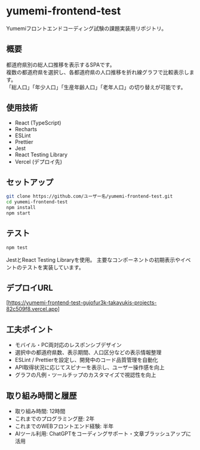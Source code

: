 # yumemi-frontend-test

Yumemiフロントエンドコーディング試験の課題実装用リポジトリ。

## 概要

都道府県別の総人口推移を表示するSPAです。  
複数の都道府県を選択し、各都道府県の人口推移を折れ線グラフで比較表示します。  
「総人口」「年少人口」「生産年齢人口」「老年人口」の切り替えが可能です。

## 使用技術

- React (TypeScript)
- Recharts
- ESLint
- Prettier
- Jest
- React Testing Library
- Vercel (デプロイ先)

## セットアップ

```bash
git clone https://github.com/ユーザー名/yumemi-frontend-test.git
cd yumemi-frontend-test
npm install
npm start
````

## テスト

```bash
npm test
```

JestとReact Testing Libraryを使用。
主要なコンポーネントの初期表示やイベントのテストを実装しています。

## デプロイURL

[https://yumemi-frontend-test-gujofur3k-takayukis-projects-82c509f8.vercel.app]

## 工夫ポイント

* モバイル・PC両対応のレスポンシブデザイン
* 選択中の都道府県数、表示期間、人口区分などの表示情報整理
* ESLint / Prettierを設定し、開発中のコード品質管理を自動化
* API取得状況に応じてスピナーを表示し、ユーザー操作感を向上
* グラフの凡例・ツールチップのカスタマイズで視認性を向上

## 取り組み時間と履歴

* 取り組み時間: 12時間
* これまでのプログラミング歴: 2年
* これまでのWEBフロントエンド経験: 半年
* AIツール利用: ChatGPTをコーディングサポート・文章ブラッシュアップに活用

